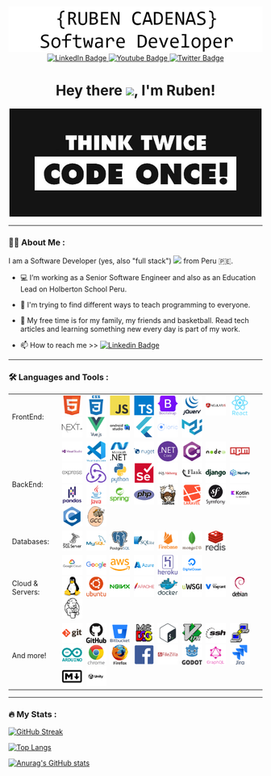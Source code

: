 <div id="header" align="center">
  <img src="https://github.com/rubencadur/rubencadur/blob/03df660e757168dac3645ee954e1b42e635c9bc3/images/rubencadenas_logo.png" width="622"/>
  
  <div id="badges">
    <a href="https://www.linkedin.com/in/rubencadenas">
      <img src="https://img.shields.io/badge/LinkedIn-blue?style=for-the-badge&logo=linkedin&logoColor=white" alt="LinkedIn Badge"/>
    </a>
    <a href="https://www.youtube.com/@rubencadur">
      <img src="https://img.shields.io/badge/YouTube-red?style=for-the-badge&logo=youtube&logoColor=white" alt="Youtube Badge"/>
    </a>
    <a href="https://twitter.com/rubencadur">
      <img src="https://img.shields.io/badge/Twitter-blue?style=for-the-badge&logo=twitter&logoColor=white" alt="Twitter Badge"/>
    </a>
  </div>
  <h1>
    Hey there <img src="https://media.giphy.com/media/hvRJCLFzcasrR4ia7z/giphy.gif" width="30px"/>, I'm Ruben!
  </h1>
</div>

<div align="center">
  <img src="https://github.com/rubencadur/rubencadur/blob/03df660e757168dac3645ee954e1b42e635c9bc3/images/mantra.jpg" width="500"/>
</div>

---

### :man_technologist: About Me :

I am a Software Developer (yes, also "full stack") <img src="https://media.giphy.com/media/WUlplcMpOCEmTGBtBW/giphy.gif" width="30"> from Peru :peru:.

- :computer: I’m working as a Senior Software Engineer and also as an Education Lead on Holberton School Peru.

- :seedling: I'm trying to find different ways to teach programming to everyone.

- :jigsaw: My free time is for my family, my friends and basketball. Read tech articles and learning something new every day is part of my work.

- :mailbox: How to reach me >> [![Linkedin Badge](https://img.shields.io/badge/-rubencadur-blue?style=flat&logo=Linkedin&logoColor=white)](https://www.linkedin.com/in/rubencadenas)

---

### :hammer_and_wrench: Languages and Tools :

<table>
  <tr>
    <td>FrontEnd:</td>
    <td>
      <img src="https://github.com/devicons/devicon/blob/master/icons/html5/html5-original.svg" title="HTML5" alt="HTML" width="40" height="40"/>&nbsp;
      <img src="https://github.com/devicons/devicon/blob/master/icons/css3/css3-plain-wordmark.svg"  title="CSS3" alt="CSS" width="40" height="40"/>&nbsp;
      <img src="https://github.com/devicons/devicon/blob/master/icons/javascript/javascript-original.svg" title="JavaScript" alt="JavaScript" width="40" height="40"/>&nbsp;
      <img src="https://github.com/devicons/devicon/blob/master/icons/typescript/typescript-original.svg" title="" **alt="" width="40" height="40"/>&nbsp;
      <img src="https://github.com/devicons/devicon/blob/master/icons/bootstrap/bootstrap-original-wordmark.svg" title="Bootstrap" **alt="Bootstrap" width="40" height="40"/>&nbsp;
      <img src="https://github.com/devicons/devicon/blob/master/icons/jquery/jquery-original-wordmark.svg" title="jQuery" **alt="jQuery" width="40" height="40"/>&nbsp;
      <img src="https://github.com/devicons/devicon/blob/master/icons/angularjs/angularjs-original-wordmark.svg" title="Angular" alt="Angular" width="40" height="40"/>&nbsp;
      <img src="https://github.com/devicons/devicon/blob/master/icons/react/react-original-wordmark.svg" title="React" alt="React" width="40" height="40"/>&nbsp;
      <img src="https://github.com/devicons/devicon/blob/master/icons/nextjs/nextjs-original-wordmark.svg" title="" **alt="" width="40" height="40"/>&nbsp;
      <img src="https://github.com/devicons/devicon/blob/master/icons/vuejs/vuejs-original-wordmark.svg" title="" **alt="" width="40" height="40"/>&nbsp;
      <img src="https://github.com/devicons/devicon/blob/master/icons/androidstudio/androidstudio-original-wordmark.svg" title="Android Studio" alt="Android Studio" width="40" height="40"/>&nbsp;
      <img src="https://github.com/devicons/devicon/blob/master/icons/flutter/flutter-original.svg" title="Flutter" alt="Flutter" width="40" height="40"/>&nbsp;
      <img src="https://github.com/devicons/devicon/blob/master/icons/ionic/ionic-original-wordmark.svg" title="" **alt="" width="40" height="40"/>&nbsp;
      <img src="https://github.com/devicons/devicon/blob/master/icons/materialui/materialui-original.svg" title="Material UI" alt="Material UI" width="40" height="40"/>
    </td>
  </tr>
  <tr>
    <td>BackEnd:</td>
    <td>
      <img src="https://github.com/devicons/devicon/blob/master/icons/visualstudio/visualstudio-plain-wordmark.svg" title="" **alt="" width="40" height="40"/>&nbsp;
      <img src="https://github.com/devicons/devicon/blob/master/icons/vscode/vscode-original-wordmark.svg" title="" **alt="" width="40" height="40"/>&nbsp;
      <img src="https://github.com/devicons/devicon/blob/master/icons/dot-net/dot-net-original-wordmark.svg" title="" **alt="" width="40" height="40"/>&nbsp;
      <img src="https://github.com/devicons/devicon/blob/master/icons/nuget/nuget-original-wordmark.svg" title="" **alt="" width="40" height="40"/>&nbsp;
      <img src="https://github.com/devicons/devicon/blob/master/icons/dotnetcore/dotnetcore-original.svg" title="" **alt="" width="40" height="40"/>&nbsp;
      <img src="https://github.com/devicons/devicon/blob/master/icons/csharp/csharp-original.svg" title="C#" alt="C#" width="40" height="40"/>&nbsp;
      <img src="https://github.com/devicons/devicon/blob/master/icons/nodejs/nodejs-original-wordmark.svg" title="NodeJS" alt="NodeJS" width="40" height="40"/>&nbsp;
      <img src="https://github.com/devicons/devicon/blob/master/icons/npm/npm-original-wordmark.svg" title="" **alt="" width="40" height="40"/>&nbsp;
      <img src="https://github.com/devicons/devicon/blob/master/icons/express/express-original-wordmark.svg" title="" **alt="" width="40" height="40"/>&nbsp;
      <img src="https://github.com/devicons/devicon/blob/master/icons/redux/redux-original.svg" title="Redux" alt="Redux " width="40" height="40"/>&nbsp;
      <img src="https://github.com/devicons/devicon/blob/master/icons/python/python-original-wordmark.svg" title="" **alt="" width="40" height="40"/>&nbsp;
      <img src="https://github.com/devicons/devicon/blob/master/icons/selenium/selenium-original.svg" title="" **alt="" width="40" height="40"/>&nbsp;
      <img src="https://github.com/devicons/devicon/blob/master/icons/sqlalchemy/sqlalchemy-original-wordmark.svg" title="" **alt="" width="40" height="40"/>&nbsp;
      <img src="https://github.com/devicons/devicon/blob/master/icons/flask/flask-original-wordmark.svg" title="" **alt="" width="40" height="40"/>&nbsp;
      <img src="https://github.com/devicons/devicon/blob/master/icons/django/django-plain-wordmark.svg" title="Django" alt="Django" width="40" height="40"/>&nbsp;
      <img src="https://github.com/devicons/devicon/blob/master/icons/numpy/numpy-original-wordmark.svg" title="" **alt="" width="40" height="40"/>&nbsp;
      <img src="https://github.com/devicons/devicon/blob/master/icons/pandas/pandas-original-wordmark.svg" title="" **alt="" width="40" height="40"/>&nbsp;
      <img src="https://github.com/devicons/devicon/blob/master/icons/java/java-original-wordmark.svg" title="Java" alt="Java" width="40" height="40"/>&nbsp;
      <img src="https://github.com/devicons/devicon/blob/master/icons/spring/spring-original-wordmark.svg" title="Spring" alt="Spring" width="40" height="40"/>&nbsp;
      <img src="https://github.com/devicons/devicon/blob/master/icons/php/php-original.svg" title="" **alt="" width="40" height="40"/>&nbsp;
      <img src="https://github.com/devicons/devicon/blob/master/icons/composer/composer-original.svg" title="" **alt="" width="40" height="40"/>&nbsp;
      <img src="https://github.com/devicons/devicon/blob/master/icons/laravel/laravel-plain-wordmark.svg" title="" **alt="" width="40" height="40"/>&nbsp;
      <img src="https://github.com/devicons/devicon/blob/master/icons/symfony/symfony-original-wordmark.svg" title="" **alt="" width="40" height="40"/>&nbsp;
      <img src="https://github.com/devicons/devicon/blob/master/icons/kotlin/kotlin-original-wordmark.svg" title="" **alt="" width="40" height="40"/>&nbsp;
      <img src="https://github.com/devicons/devicon/blob/master/icons/c/c-original.svg" title="C" alt="C" width="40" height="40"/>&nbsp;
      <img src="https://github.com/devicons/devicon/blob/master/icons/gcc/gcc-original.svg" title="" **alt="" width="40" height="40"/>
    </td>
  </tr>
  <tr>
    <td>Databases:</td>
    <td>
      <img src="https://github.com/devicons/devicon/blob/master/icons/microsoftsqlserver/microsoftsqlserver-plain-wordmark.svg" title="" **alt="" width="40" height="40"/>&nbsp;
      <img src="https://github.com/devicons/devicon/blob/master/icons/mysql/mysql-original-wordmark.svg" title="MySQL"  alt="MySQL" width="40" height="40"/>&nbsp;
      <img src="https://github.com/devicons/devicon/blob/master/icons/postgresql/postgresql-original-wordmark.svg" title="" **alt="" width="40" height="40"/>&nbsp;
      <img src="https://github.com/devicons/devicon/blob/master/icons/sqlite/sqlite-original-wordmark.svg" title="" **alt="" width="40" height="40"/>&nbsp;
      <img src="https://github.com/devicons/devicon/blob/master/icons/firebase/firebase-plain-wordmark.svg" title="Firebase" alt="Firebase" width="40" height="40"/>&nbsp;
      <img src="https://github.com/devicons/devicon/blob/master/icons/mongodb/mongodb-original-wordmark.svg" title="" **alt="" width="40" height="40"/>&nbsp;
      <img src="https://github.com/devicons/devicon/blob/master/icons/redis/redis-original-wordmark.svg" title="" **alt="" width="40" height="40"/>
    </td>
  </tr>
  <tr>
    <td>Cloud & Servers:</td>
    <td>
      <img src="https://github.com/devicons/devicon/blob/master/icons/googlecloud/googlecloud-original-wordmark.svg" title="" **alt="" width="40" height="40"/>&nbsp;
      <img src="https://github.com/devicons/devicon/blob/master/icons/google/google-original-wordmark.svg" title="" **alt="" width="40" height="40"/>&nbsp;
      <img src="https://github.com/devicons/devicon/blob/master/icons/amazonwebservices/amazonwebservices-plain-wordmark.svg" title="AWS" alt="AWS" width="40" height="40"/>&nbsp;
      <img src="https://github.com/devicons/devicon/blob/master/icons/azure/azure-original-wordmark.svg" title="Azure" alt="Azure" width="40" height="40"/>&nbsp;
      <img src="https://github.com/devicons/devicon/blob/master/icons/heroku/heroku-original-wordmark.svg" title="" **alt="" width="40" height="40"/>&nbsp;
      <img src="https://github.com/devicons/devicon/blob/master/icons/digitalocean/digitalocean-original-wordmark.svg" title="DigitalOcean" alt="DigitalOcean" width="40" height="40"/>
      <br/>
      <img src="https://github.com/devicons/devicon/blob/master/icons/linux/linux-original.svg" title="" **alt="" width="40" height="40"/>&nbsp;
      <img src="https://github.com/devicons/devicon/blob/master/icons/ubuntu/ubuntu-plain-wordmark.svg" title="" **alt="" width="40" height="40"/>&nbsp;
      <img src="https://github.com/devicons/devicon/blob/master/icons/nginx/nginx-original.svg" title="" **alt="" width="40" height="40"/>&nbsp;
      <img src="https://github.com/devicons/devicon/blob/master/icons/apache/apache-original-wordmark.svg" title="apache" **alt="apache" width="40" height="40"/>&nbsp;
      <img src="https://github.com/devicons/devicon/blob/master/icons/docker/docker-original-wordmark.svg" title="" **alt="" width="40" height="40"/>&nbsp;
      <img src="https://github.com/devicons/devicon/blob/master/icons/uwsgi/uwsgi-original.svg" title="" **alt="" width="40" height="40"/>&nbsp;
      <img src="https://github.com/devicons/devicon/blob/master/icons/vagrant/vagrant-original-wordmark.svg" title="" **alt="" width="40" height="40"/>&nbsp;
      <img src="https://github.com/devicons/devicon/blob/master/icons/debian/debian-original-wordmark.svg" title="" **alt="" width="40" height="40"/>&nbsp;
      <img src="https://github.com/devicons/devicon/blob/master/icons/jenkins/jenkins-line.svg" title="" **alt="" width="40" height="40"/>
      <!--img src="https://github.com/devicons/devicon/blob/master/icons/kubernetes/kubernetes-plain-wordmark.svg" title="" **alt="" width="40" height="40"/>&nbsp;-->
    </td>
  </tr>
  <tr>
    <td>And more!</td>
    <td>
      <img src="https://github.com/devicons/devicon/blob/master/icons/git/git-original-wordmark.svg" title="Git" **alt="Git" width="40" height="40"/>&nbsp;
      <img src="https://github.com/devicons/devicon/blob/master/icons/github/github-original-wordmark.svg" title="" **alt="" width="40" height="40"/>&nbsp;
      <img src="https://github.com/devicons/devicon/blob/master/icons/bitbucket/bitbucket-original-wordmark.svg" title="" **alt="" width="40" height="40"/>&nbsp;
      <img src="https://github.com/devicons/devicon/blob/master/icons/msdos/msdos-original.svg" title="" **alt="" width="40" height="40"/>&nbsp;
      <img src="https://github.com/devicons/devicon/blob/master/icons/bash/bash-original.svg" title="bash" **alt="bash" width="40" height="40"/>&nbsp;
      <img src="https://github.com/devicons/devicon/blob/master/icons/vim/vim-original.svg" title="" **alt="" width="40" height="40"/>&nbsp;
      <img src="https://github.com/devicons/devicon/blob/master/icons/ssh/ssh-original-wordmark.svg" title="" **alt="" width="40" height="40"/>&nbsp;
      <img src="https://github.com/devicons/devicon/blob/master/icons/putty/putty-original.svg" title="" **alt="" width="40" height="40"/>&nbsp;
      <img src="https://github.com/devicons/devicon/blob/master/icons/arduino/arduino-original-wordmark.svg" title="arduino" **alt="arduino" width="40" height="40"/>&nbsp;
      <img src="https://github.com/devicons/devicon/blob/master/icons/chrome/chrome-original-wordmark.svg" title="" **alt="" width="40" height="40"/>&nbsp;
      <img src="https://github.com/devicons/devicon/blob/master/icons/firefox/firefox-original-wordmark.svg" title="" **alt="" width="40" height="40"/>&nbsp;
      <img src="https://github.com/devicons/devicon/blob/master/icons/facebook/facebook-original.svg" title="" **alt="" width="40" height="40"/>&nbsp;
      <img src="https://github.com/devicons/devicon/blob/master/icons/filezilla/filezilla-plain-wordmark.svg" title="" **alt="" width="40" height="40"/>&nbsp;
      <img src="https://github.com/devicons/devicon/blob/master/icons/godot/godot-original-wordmark.svg" title="" **alt="" width="40" height="40"/>&nbsp;
      <img src="https://github.com/devicons/devicon/blob/master/icons/graphql/graphql-plain-wordmark.svg" title="" **alt="" width="40" height="40"/>&nbsp;
      <img src="https://github.com/devicons/devicon/blob/master/icons/jira/jira-original-wordmark.svg" title="" **alt="" width="40" height="40"/>&nbsp;
      <img src="https://github.com/devicons/devicon/blob/master/icons/markdown/markdown-original.svg" title="" **alt="" width="40" height="40"/>&nbsp;
      <img src="https://github.com/devicons/devicon/blob/master/icons/unity/unity-original-wordmark.svg" title="" **alt="" width="40" height="40"/>
    </td>
  </tr>
</table>

---

### :fire: My Stats :

[![GitHub Streak](http://github-readme-streak-stats.herokuapp.com?user=rubencadur)](https://git.io/streak-stats)

[![Top Langs](https://github-readme-stats.vercel.app/api/top-langs/?username=rubencadur&layout=compact&theme=default )](https://github.com/anuraghazra/github-readme-stats)

[![Anurag's GitHub stats](https://github-readme-stats.vercel.app/api?username=rubencadur&show_icons=true)](https://github.com/anuraghazra/github-readme-stats)

<!--
---

### :heart: Support :

<p><a href="https://www.buymeacoffee.com/rubencadur"> <img align="left" src="https://cdn.buymeacoffee.com/buttons/v2/default-yellow.png" height="50" width="210" alt="rubencadur" /></a><a href="https://ko-fi.com/rubencadur"> <img align="left" src="https://cdn.ko-fi.com/cdn/kofi3.png?v=3" height="50" width="210" alt="rubencadur" /></a></p><br><br>
-->
